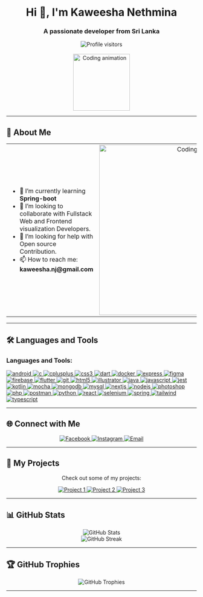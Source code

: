 <div align="center">
  <h1>Hi 👋, I'm Kaweesha Nethmina</h1>
  <h3>A passionate developer from Sri Lanka</h3>
  <img src="https://komarev.com/ghpvc/?username=kaweesha-nethmina&label=Profile+visitors&color=0e75b6&style=flat" alt="Profile visitors">
</div>

<br>

<div align="center">
  <img src="https://user-images.githubusercontent.com/70926530/122611355-07ff1600-d09c-11eb-8d7b-cc9b1e6d7d1b.gif" height="150px" alt="Coding animation">
</div>

---

## 🚀 About Me

<div align="center">
  <table>
    <tr>
      <td width="50%" align="left">
        <ul>
          <li>🌱 I’m currently learning <strong>Spring-boot</strong></li>
          <li>👯 I’m looking to collaborate with Fullstack Web and Frontend visualization Developers.</li>
          <li>🤔 I’m looking for help with Open source Contribution.</li>
          <li>📫 How to reach me: <strong>kaweesha.nj@gmail.com</strong></li>
        </ul>
      </td>
      <td width="50%" align="center">
        <img align="center" alt="Coding" width="450" src="https://media.giphy.com/media/qgQUggAC3Pfv687qPC/giphy.gif">
      </td>
    </tr>
  </table>
</div>

---

## 🛠️ Languages and Tools

<h3 align="left">Languages and Tools:</h3>
<p align="left">
  <a href="https://developer.android.com" target="_blank" rel="noreferrer">
    <img src="https://img.shields.io/badge/Android-3DDC84?style=for-the-badge&logo=android&logoColor=white" alt="android">
  </a>
  <a href="https://www.cprogramming.com/" target="_blank" rel="noreferrer">
    <img src="https://img.shields.io/badge/C-A8B9CC?style=for-the-badge&logo=c&logoColor=white" alt="c">
  </a>
  <a href="https://www.w3schools.com/cpp/" target="_blank" rel="noreferrer">
    <img src="https://img.shields.io/badge/C++-00599C?style=for-the-badge&logo=c%2B%2B&logoColor=white" alt="cplusplus">
  </a>
  <a href="https://www.w3schools.com/css/" target="_blank" rel="noreferrer">
    <img src="https://img.shields.io/badge/CSS3-1572B6?style=for-the-badge&logo=css3&logoColor=white" alt="css3">
  </a>
  <a href="https://dart.dev" target="_blank" rel="noreferrer">
    <img src="https://img.shields.io/badge/Dart-0175C2?style=for-the-badge&logo=dart&logoColor=white" alt="dart">
  </a>
  <a href="https://www.docker.com/" target="_blank" rel="noreferrer">
    <img src="https://img.shields.io/badge/Docker-2496ED?style=for-the-badge&logo=docker&logoColor=white" alt="docker">
  </a>
  <a href="https://expressjs.com" target="_blank" rel="noreferrer">
    <img src="https://img.shields.io/badge/Express-000000?style=for-the-badge&logo=express&logoColor=white" alt="express">
  </a>
  <a href="https://www.figma.com/" target="_blank" rel="noreferrer">
    <img src="https://img.shields.io/badge/Figma-F24E1E?style=for-the-badge&logo=figma&logoColor=white" alt="figma">
  </a>
  <a href="https://firebase.google.com/" target="_blank" rel="noreferrer">
    <img src="https://img.shields.io/badge/Firebase-FFCA28?style=for-the-badge&logo=firebase&logoColor=white" alt="firebase">
  </a>
  <a href="https://flutter.dev" target="_blank" rel="noreferrer">
    <img src="https://img.shields.io/badge/Flutter-02569B?style=for-the-badge&logo=flutter&logoColor=white" alt="flutter">
  </a>
  <a href="https://git-scm.com/" target="_blank" rel="noreferrer">
    <img src="https://img.shields.io/badge/Git-F05032?style=for-the-badge&logo=git&logoColor=white" alt="git">
  </a>
  <a href="https://www.w3.org/html/" target="_blank" rel="noreferrer">
    <img src="https://img.shields.io/badge/HTML5-E34F26?style=for-the-badge&logo=html5&logoColor=white" alt="html5">
  </a>
  <a href="https://www.adobe.com/in/products/illustrator.html" target="_blank" rel="noreferrer">
    <img src="https://img.shields.io/badge/Adobe%20Illustrator-FF9A00?style=for-the-badge&logo=adobe-illustrator&logoColor=white" alt="illustrator">
  </a>
  <a href="https://www.java.com" target="_blank" rel="noreferrer">
    <img src="https://img.shields.io/badge/Java-007396?style=for-the-badge&logo=java&logoColor=white" alt="java">
  </a>
  <a href="https://developer.mozilla.org/en-US/docs/Web/JavaScript" target="_blank" rel="noreferrer">
    <img src="https://img.shields.io/badge/JavaScript-F7DF1E?style=for-the-badge&logo=javascript&logoColor=white" alt="javascript">
  </a>
  <a href="https://jestjs.io" target="_blank" rel="noreferrer">
    <img src="https://img.shields.io/badge/Jest-C21325?style=for-the-badge&logo=jest&logoColor=white" alt="jest">
  </a>
  <a href="https://kotlinlang.org" target="_blank" rel="noreferrer">
    <img src="https://img.shields.io/badge/Kotlin-7F52FF?style=for-the-badge&logo=kotlin&logoColor=white" alt="kotlin">
  </a>
  <a href="https://mochajs.org" target="_blank" rel="noreferrer">
    <img src="https://img.shields.io/badge/Mocha-8D6748?style=for-the-badge&logo=mocha&logoColor=white" alt="mocha">
  </a>
  <a href="https://www.mongodb.com/" target="_blank" rel="noreferrer">
    <img src="https://img.shields.io/badge/MongoDB-47A248?style=for-the-badge&logo=mongodb&logoColor=white" alt="mongodb">
  </a>
  <a href="https://www.mysql.com/" target="_blank" rel="noreferrer">
    <img src="https://img.shields.io/badge/MySQL-4479A1?style=for-the-badge&logo=mysql&logoColor=white" alt="mysql">
  </a>
  <a href="https://nextjs.org/" target="_blank" rel="noreferrer">
    <img src="https://img.shields.io/badge/Next.js-000000?style=for-the-badge&logo=next.js&logoColor=white" alt="nextjs">
  </a>
  <a href="https://nodejs.org" target="_blank" rel="noreferrer">
    <img src="https://img.shields.io/badge/Node.js-339933?style=for-the-badge&logo=node.js&logoColor=white" alt="nodejs">
  </a>
  <a href="https://www.photoshop.com/en" target="_blank" rel="noreferrer">
    <img src="https://img.shields.io/badge/Adobe%20Photoshop-31A8FF?style=for-the-badge&logo=adobe-photoshop&logoColor=white" alt="photoshop">
  </a>
  <a href="https://www.php.net" target="_blank" rel="noreferrer">
    <img src="https://img.shields.io/badge/PHP-777BB4?style=for-the-badge&logo=php&logoColor=white" alt="php">
  </a>
  <a href="https://postman.com" target="_blank" rel="noreferrer">
    <img src="https://img.shields.io/badge/Postman-FF6C37?style=for-the-badge&logo=postman&logoColor=white" alt="postman">
  </a>
  <a href="https://www.python.org" target="_blank" rel="noreferrer">
    <img src="https://img.shields.io/badge/Python-3776AB?style=for-the-badge&logo=python&logoColor=white" alt="python">
  </a>
  <a href="https://reactjs.org/" target="_blank" rel="noreferrer">
    <img src="https://img.shields.io/badge/React-61DAFB?style=for-the-badge&logo=react&logoColor=white" alt="react">
  </a>
  <a href="https://www.selenium.dev" target="_blank" rel="noreferrer">
    <img src="https://img.shields.io/badge/Selenium-43B02A?style=for-the-badge&logo=selenium&logoColor=white" alt="selenium">
  </a>
  <a href="https://spring.io/" target="_blank" rel="noreferrer">
    <img src="https://img.shields.io/badge/Spring-6DB33F?style=for-the-badge&logo=spring&logoColor=white" alt="spring">
  </a>
  <a href="https://tailwindcss.com/" target="_blank" rel="noreferrer">
    <img src="https://img.shields.io/badge/Tailwind%20CSS-06B6D4?style=for-the-badge&logo=tailwind-css&logoColor=white" alt="tailwind">
  </a>
  <a href="https://www.typescriptlang.org/" target="_blank" rel="noreferrer">
    <img src="https://img.shields.io/badge/TypeScript-3178C6?style=for-the-badge&logo=typescript&logoColor=white" alt="typescript">
  </a>
</p>

---

## 🌐 Connect with Me

<div align="center">
  <a href="https://fb.com/kaweeshanethmina17420" target="_blank">
    <img src="https://img.shields.io/badge/Facebook-1877F2?style=for-the-badge&logo=facebook&logoColor=white" alt="Facebook">
  </a>
  <a href="https://instagram.com/kaweesha_nethmina" target="_blank">
    <img src="https://img.shields.io/badge/Instagram-E4405F?style=for-the-badge&logo=instagram&logoColor=white" alt="Instagram">
  </a>
  <a href="mailto:kaweesha.nj@gmail.com" target="_blank">
    <img src="https://img.shields.io/badge/Email-D14836?style=for-the-badge&logo=gmail&logoColor=white" alt="Email">
  </a>
</div>

---

## 📂 My Projects

<div align="center">
  <p>Check out some of my projects:</p>
  <p>
    <a href="https://github.com/kaweesha-nethmina/Skylink">
      <img src="https://img.shields.io/badge/Project_1-100000?style=for-the-badge&logo=github&logoColor=white" alt="Project 1">
    </a>
    <a href="https://github.com/kaweesha-nethmina/Traveliac">
      <img src="https://img.shields.io/badge/Project_2-100000?style=for-the-badge&logo=github&logoColor=white" alt="Project 2">
    </a>
    <a href="https://github.com/kaweesha-nethmina/Aurora">
      <img src="https://img.shields.io/badge/Project_3-100000?style=for-the-badge&logo=github&logoColor=white" alt="Project 3">
    </a>
  </p>
</div>

---

## 📊 GitHub Stats

<div align="center">
  <img src="https://github-readme-stats.vercel.app/api?username=kaweesha-nethmina&show_icons=true&theme=radical" alt="GitHub Stats">
  <br>
  <img src="https://github-readme-streak-stats.herokuapp.com/?user=kaweesha-nethmina&theme=radical" alt="GitHub Streak">
</div>

---

## 🏆 GitHub Trophies

<div align="center">
  <img src="https://github-profile-trophy.vercel.app/?username=kaweesha-nethmina&theme=dracula" alt="GitHub Trophies">
</div>

---


